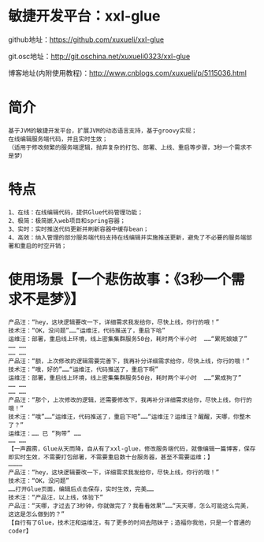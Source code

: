 # 敏捷开发平台：xxl-glue
github地址：https://github.com/xuxueli/xxl-glue

git.osc地址：http://git.oschina.net/xuxueli0323/xxl-glue

博客地址(内附使用教程)：http://www.cnblogs.com/xuxueli/p/5115036.html

# 简介
	基于JVM的敏捷开发平台，扩展JVM的动态语言支持，基于groovy实现；
	在线编辑服务端代码，并且实时生效；
	（适用于修改频繁的服务端逻辑，抛弃复杂的打包、部署、上线、重启等步骤，3秒一个需求不是梦）

# 特点
	1、在线：在线编辑代码，提供Glue代码管理功能；
	2、极简：极简嵌入web项目和spring容器；
	3、实时：实时推送代码更新并刷新容器中缓存bean；
	4、高效：纳入管理的部分服务端代码支持在线编辑并实施推送更新，避免了不必要的服务端部署和重启的时空开销；

# 使用场景【一个悲伤故事：《3秒一个需求不是梦》】
	产品汪：“hey，这块逻辑要改一下，详细需求我发给你，尽快上线，你行的哦！”
	技术汪：“OK，没问题”……“运维汪，代码推送了，重启下哈”
	运维汪：部署，重启线上环境，线上密集集群服务50台，耗时两个半小时  ……“累死娘娘了”
	…… ……
	…… ……
	产品汪：“额，上次修改的逻辑需要完善下，我再补分详细需求给你，尽快上线，你行的哦！”
	技术汪：“哦，好的”……“运维汪，代码推送了，重启下啊”
	运维汪：部署，重启线上环境，线上密集集群服务50台，耗时两个半小时  ……“累成狗了”
	…… ……
	…… ……
	产品汪：“那个，上次修改的逻辑，还需要修改下，我再补分详细需求给你，尽快上线，你行的哦！”
	技术汪：“哦”……“运维汪，代码推送了，重启下吧”……“运维汪？运维汪？醒醒，天哪，你整木了？”
	运维汪：…… 已 “狗带” ……
	…… ……
	【一声霹雳，Glue从天而降，自从有了xxl-glue，修改服务端代码，就像编辑一篇博客，保存即实时生效，不需要打包部署，不需要重启数十台服务器，甚至不需要运维；】
	…………
	产品汪：“hey，这块逻辑要改一下，详细需求我发给你，尽快上线，你行的哦！”
	技术汪：“OK，没问题”
	……打开Glue页面，编辑后点击保存，实时生效，完美……
	技术汪：“产品汪，以上线，体验下”
	产品汪：“天哪，才过去了3秒钟，你就做完了？我看看效果”……“天天哪，怎么可能这么完美，这这是怎么做到的？”
	【自行有了Glue，技术汪和运维汪，有了更多的时间去陪妹子；造福你我他，只是一个普通的coder】
